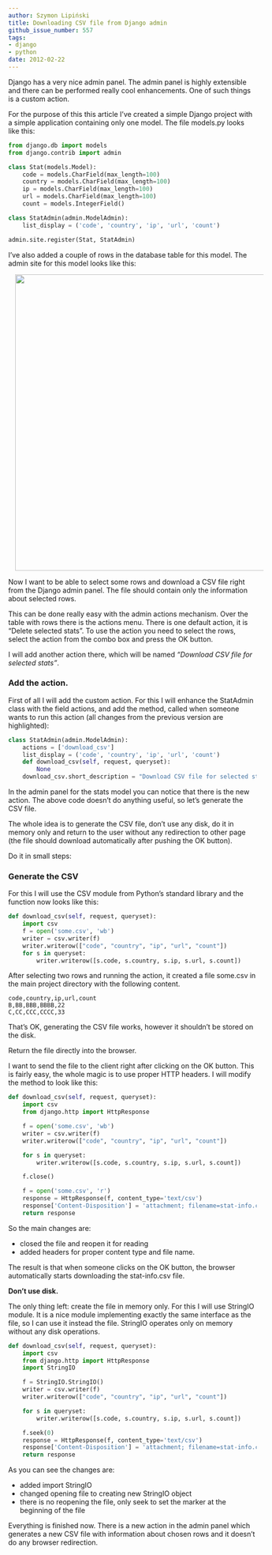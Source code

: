 ```yaml
---
author: Szymon Lipiński
title: Downloading CSV file from Django admin
github_issue_number: 557
tags:
- django
- python
date: 2012-02-22
---
```


Django has a very nice admin panel. The admin panel is highly extensible and there can be performed really cool enhancements. One of such things is a custom action.

For the purpose of this this article I’ve created a simple Django project with a simple application containing only one model. The file models.py looks like this:

```python
from django.db import models
from django.contrib import admin

class Stat(models.Model):
    code = models.CharField(max_length=100)
    country = models.CharField(max_length=100)
    ip = models.CharField(max_length=100)
    url = models.CharField(max_length=100)
    count = models.IntegerField()

class StatAdmin(admin.ModelAdmin):
    list_display = ('code', 'country', 'ip', 'url', 'count')

admin.site.register(Stat, StatAdmin)
```

I’ve also added a couple of rows in the database table for this model. The admin site for this model looks like this:

<div class="separator" style="clear: both; text-align: center;"><a href="/blog/2012/02/dowloading-csv-file-with-from-django/image-0.png" imageanchor="1" style="margin-left: 1em; margin-right: 1em;"><img border="0" src="/blog/2012/02/dowloading-csv-file-with-from-django/image-0.png" width="600"/></a></div>

Now I want to be able to select some rows and download a CSV file right from the Django admin panel. The file should contain only the information about selected rows.

This can be done really easy with the admin actions mechanism. Over the table with rows there is the actions menu. There is one default action, it is “Delete selected stats”. To use the action you need to select the rows, select the action from the combo box and press the OK button.

I will add another action there, which will be named *“Download CSV file for selected stats”*.

### Add the action.

First of all I will add the custom action. For this I will enhance the StatAdmin class with the field actions, and add the method, called when someone wants to run this action (all changes from the previous version are highlighted):

```python
class StatAdmin(admin.ModelAdmin):
    actions = ['download_csv']
    list_display = ('code', 'country', 'ip', 'url', 'count')
    def download_csv(self, request, queryset):
        None
    download_csv.short_description = "Download CSV file for selected stats."
```

In the admin panel for the stats model you can notice that there is the new action. The above code doesn’t do anything useful, so let’s generate the CSV file.

The whole idea is to generate the CSV file, don’t use any disk, do it in memory only and return to the user without any redirection to other page (the file should download automatically after pushing the OK button).

Do it in small steps:

### Generate the CSV

For this I will use the CSV module from Python’s standard library and the function now looks like this:

```python
def download_csv(self, request, queryset):
    import csv
    f = open('some.csv', 'wb')
    writer = csv.writer(f)
    writer.writerow(["code", "country", "ip", "url", "count"])
    for s in queryset:
        writer.writerow([s.code, s.country, s.ip, s.url, s.count])

```

After selecting two rows and running the action, it created a file some.csv in the main project directory with the following content.

```nohighlight
code,country,ip,url,count
B,BB,BBB,BBBB,22
C,CC,CCC,CCCC,33
```
That’s OK, generating the CSV file works, however it shouldn’t be stored on the disk.

Return the file directly into the browser.

I want to send the file to the client right after clicking on the OK button. This is fairly easy, the whole magic is to use proper HTTP headers. I will modify the method to look like this:

```python
def download_csv(self, request, queryset):
    import csv
    from django.http import HttpResponse

    f = open('some.csv', 'wb')
    writer = csv.writer(f)
    writer.writerow(["code", "country", "ip", "url", "count"])

    for s in queryset:
        writer.writerow([s.code, s.country, s.ip, s.url, s.count])

    f.close()

    f = open('some.csv', 'r')
    response = HttpResponse(f, content_type='text/csv')
    response['Content-Disposition'] = 'attachment; filename=stat-info.csv'
    return response
```

So the main changes are: 

- closed the file and reopen it for reading
- added headers for proper content type and file name.

The result is that when someone clicks on the OK button, the browser automatically starts downloading the stat-info.csv file.

**Don’t use disk.**

The only thing left: create the file in memory only. For this I will use StringIO module. It is a nice module implementing exactly the same interface as the file, so I can use it instead the file. StringIO operates only on memory without any disk operations.

```python
def download_csv(self, request, queryset):
    import csv
    from django.http import HttpResponse
    import StringIO

    f = StringIO.StringIO()
    writer = csv.writer(f)
    writer.writerow(["code", "country", "ip", "url", "count"])

    for s in queryset:
        writer.writerow([s.code, s.country, s.ip, s.url, s.count])

    f.seek(0)
    response = HttpResponse(f, content_type='text/csv')
    response['Content-Disposition'] = 'attachment; filename=stat-info.csv'
    return response
```

As you can see the changes are: 

- added import StringIO
- changed opening file to creating new StringIO object
- there is no reopening the file, only seek to set the marker at the beginning of the file

Everything is finished now. There is a new action in the admin panel which generates a new CSV file with information about chosen rows and it doesn’t do any browser redirection.
